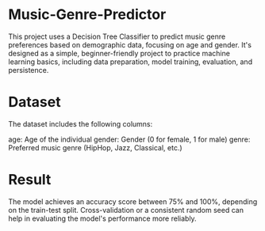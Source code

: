 # Music-Genre-Predictor
This project uses a Decision Tree Classifier to predict music genre preferences based on demographic data, focusing on age and gender. It's designed as a simple, beginner-friendly project to practice machine learning basics, including data preparation, model training, evaluation, and persistence.
# Dataset
The dataset includes the following columns:

age: Age of the individual
gender: Gender (0 for female, 1 for male)
genre: Preferred music genre (HipHop, Jazz, Classical, etc.)

# Result
The model achieves an accuracy score between 75% and 100%, depending on the train-test split. Cross-validation or a consistent random seed can help in evaluating the model's performance more reliably.
